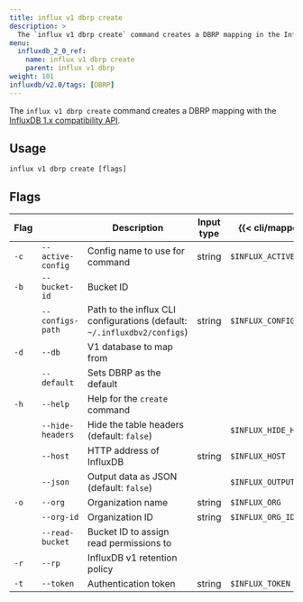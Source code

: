 ```yaml
---
title: influx v1 dbrp create
description: >
  The `influx v1 dbrp create` command creates a DBRP mapping in the InfluxDB 1.x compatibility API.
menu:
  influxdb_2_0_ref:
    name: influx v1 dbrp create
    parent: influx v1 dbrp
weight: 101
influxdb/v2.0/tags: [DBRP]
---
```


The `influx v1 dbrp create` command creates a DBRP mapping with the [InfluxDB 1.x compatibility API](/influxdb/v2.0/reference/api/influxdb-1x/).

## Usage
```
influx v1 dbrp create [flags]
```

## Flags
| Flag  |                   | Description                                                                                | Input type | {{< cli/mapped >}}      |
|-------|-------------------|--------------------------------------------------------------------------------------------|------------|-------------------------|
| `-c`  | `--active-config` | Config name to use for command                                                             | string     | `$INFLUX_ACTIVE_CONFIG` |
| `-b`  | `--bucket-id`     | Bucket ID                                                                                  |            |                         |
|       | `--configs-path`  | Path to the influx CLI configurations (default: `~/.influxdbv2/configs`)                   | string     | `$INFLUX_CONFIGS_PATH`  |
| `-d`  | `--db`            | V1 database to map from                                                                    |            |                         |
|       | `--default`       | Sets DBRP as the default   |            |                         |
| `-h`  | `--help`          | Help for the `create` command                                                              |            |                         |
|       | `--hide-headers`  | Hide the table headers (default: `false`)                                                  |            | `$INFLUX_HIDE_HEADERS`  |
|       | `--host`          | HTTP address of InfluxDB                                                                   | string     | `$INFLUX_HOST`          |
|       | `--json`          | Output data as JSON (default: `false`)                                                     |            | `$INFLUX_OUTPUT_JSON`   |
| `-o`  | `--org`           | Organization name                                                                          | string     | `$INFLUX_ORG`           |
|       | `--org-id`        | Organization ID                                                                            | string     | `$INFLUX_ORG_ID`        |
|       | `--read-bucket`   | Bucket ID to assign read permissions to                                                    |            |                         |
| `-r`  | `--rp`            | InfluxDB v1 retention policy                                                               |            |                         |
| `-t`  | `--token`         | Authentication token                                                                       | string     | `$INFLUX_TOKEN`         |

